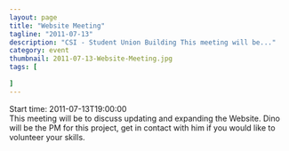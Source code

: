 ```yaml
---
layout: page 
title: "Website Meeting"
tagline: "2011-07-13"
description: "CSI - Student Union Building This meeting will be..."
category: event
thumbnail: 2011-07-13-Website-Meeting.jpg
tags: [
	
]
---
```


Start time: 2011-07-13T19:00:00  
This meeting will be to discuss updating and expanding the Website. Dino will be the PM for this project, get in contact with him if you would like to volunteer your skills. 
